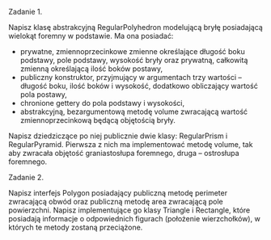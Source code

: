 Zadanie 1.

Napisz klasę abstrakcyjną RegularPolyhedron modelującą bryłę posiadającą wielokąt foremny w podstawie. Ma ona posiadać:

- prywatne, zmiennoprzecinkowe zmienne określające długość boku podstawy, pole podstawy, wysokość bryły oraz prywatną, całkowitą zmienną określającą ilość boków postawy,
- publiczny konstruktor, przyjmujący w argumentach trzy wartości – długość boku, ilość boków i wysokość, dodatkowo obliczający wartość pola postawy,
- chronione gettery do pola podstawy i wysokości,
- abstrakcyjną, bezargumentową metodę volume zwracającą wartość zmiennoprzecinkową będącą objętością bryły.

Napisz dziedziczące po niej publicznie dwie klasy: RegularPrism i RegularPyramid. Pierwsza z nich ma implementować metodę volume, tak aby zwracała objętość graniastosłupa foremnego, druga – ostrosłupa foremnego. 

 

Zadanie 2.

Napisz interfejs Polygon posiadający publiczną metodę perimeter zwracającą obwód oraz publiczną metodę area zwracającą pole powierzchni. Napisz implementujące go klasy Triangle i Rectangle, które posiadają informacje o odpowiednich figurach (położenie wierzchołków), w których te metody zostaną przeciążone.
